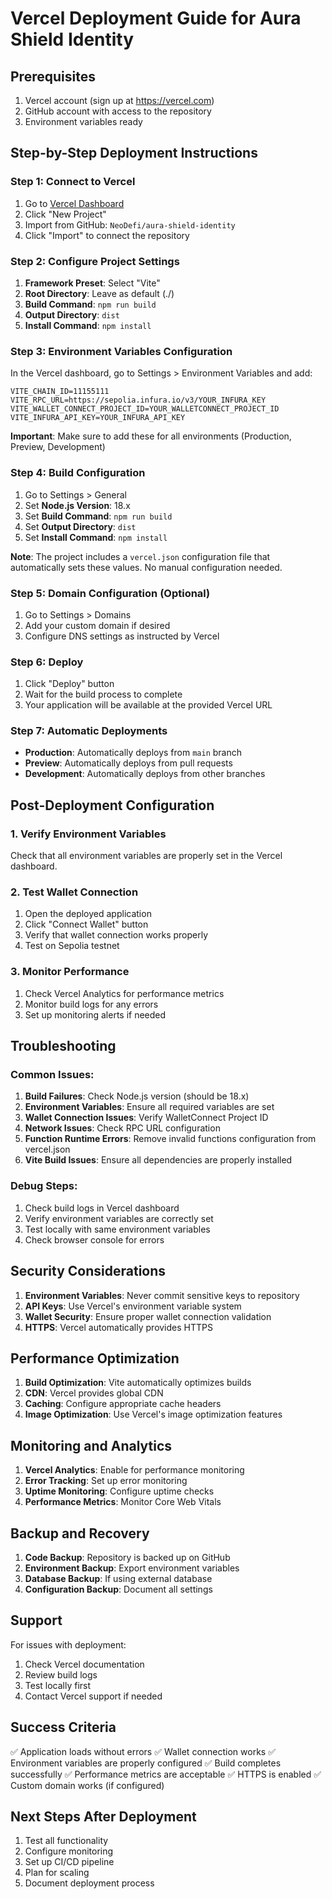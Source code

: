 # Vercel Deployment Guide for Aura Shield Identity

## Prerequisites

1. Vercel account (sign up at https://vercel.com)
2. GitHub account with access to the repository
3. Environment variables ready

## Step-by-Step Deployment Instructions

### Step 1: Connect to Vercel

1. Go to [Vercel Dashboard](https://vercel.com/dashboard)
2. Click "New Project"
3. Import from GitHub: `NeoDefi/aura-shield-identity`
4. Click "Import" to connect the repository

### Step 2: Configure Project Settings

1. **Framework Preset**: Select "Vite"
2. **Root Directory**: Leave as default (./)
3. **Build Command**: `npm run build`
4. **Output Directory**: `dist`
5. **Install Command**: `npm install`

### Step 3: Environment Variables Configuration

In the Vercel dashboard, go to Settings > Environment Variables and add:

```
VITE_CHAIN_ID=11155111
VITE_RPC_URL=https://sepolia.infura.io/v3/YOUR_INFURA_KEY
VITE_WALLET_CONNECT_PROJECT_ID=YOUR_WALLETCONNECT_PROJECT_ID
VITE_INFURA_API_KEY=YOUR_INFURA_API_KEY
```

**Important**: Make sure to add these for all environments (Production, Preview, Development)

### Step 4: Build Configuration

1. Go to Settings > General
2. Set **Node.js Version**: 18.x
3. Set **Build Command**: `npm run build`
4. Set **Output Directory**: `dist`
5. Set **Install Command**: `npm install`

**Note**: The project includes a `vercel.json` configuration file that automatically sets these values. No manual configuration needed.

### Step 5: Domain Configuration (Optional)

1. Go to Settings > Domains
2. Add your custom domain if desired
3. Configure DNS settings as instructed by Vercel

### Step 6: Deploy

1. Click "Deploy" button
2. Wait for the build process to complete
3. Your application will be available at the provided Vercel URL

### Step 7: Automatic Deployments

- **Production**: Automatically deploys from `main` branch
- **Preview**: Automatically deploys from pull requests
- **Development**: Automatically deploys from other branches

## Post-Deployment Configuration

### 1. Verify Environment Variables

Check that all environment variables are properly set in the Vercel dashboard.

### 2. Test Wallet Connection

1. Open the deployed application
2. Click "Connect Wallet" button
3. Verify that wallet connection works properly
4. Test on Sepolia testnet

### 3. Monitor Performance

1. Check Vercel Analytics for performance metrics
2. Monitor build logs for any errors
3. Set up monitoring alerts if needed

## Troubleshooting

### Common Issues:

1. **Build Failures**: Check Node.js version (should be 18.x)
2. **Environment Variables**: Ensure all required variables are set
3. **Wallet Connection Issues**: Verify WalletConnect Project ID
4. **Network Issues**: Check RPC URL configuration
5. **Function Runtime Errors**: Remove invalid functions configuration from vercel.json
6. **Vite Build Issues**: Ensure all dependencies are properly installed

### Debug Steps:

1. Check build logs in Vercel dashboard
2. Verify environment variables are correctly set
3. Test locally with same environment variables
4. Check browser console for errors

## Security Considerations

1. **Environment Variables**: Never commit sensitive keys to repository
2. **API Keys**: Use Vercel's environment variable system
3. **Wallet Security**: Ensure proper wallet connection validation
4. **HTTPS**: Vercel automatically provides HTTPS

## Performance Optimization

1. **Build Optimization**: Vite automatically optimizes builds
2. **CDN**: Vercel provides global CDN
3. **Caching**: Configure appropriate cache headers
4. **Image Optimization**: Use Vercel's image optimization features

## Monitoring and Analytics

1. **Vercel Analytics**: Enable for performance monitoring
2. **Error Tracking**: Set up error monitoring
3. **Uptime Monitoring**: Configure uptime checks
4. **Performance Metrics**: Monitor Core Web Vitals

## Backup and Recovery

1. **Code Backup**: Repository is backed up on GitHub
2. **Environment Backup**: Export environment variables
3. **Database Backup**: If using external database
4. **Configuration Backup**: Document all settings

## Support

For issues with deployment:

1. Check Vercel documentation
2. Review build logs
3. Test locally first
4. Contact Vercel support if needed

## Success Criteria

✅ Application loads without errors
✅ Wallet connection works
✅ Environment variables are properly configured
✅ Build completes successfully
✅ Performance metrics are acceptable
✅ HTTPS is enabled
✅ Custom domain works (if configured)

## Next Steps After Deployment

1. Test all functionality
2. Configure monitoring
3. Set up CI/CD pipeline
4. Plan for scaling
5. Document deployment process
